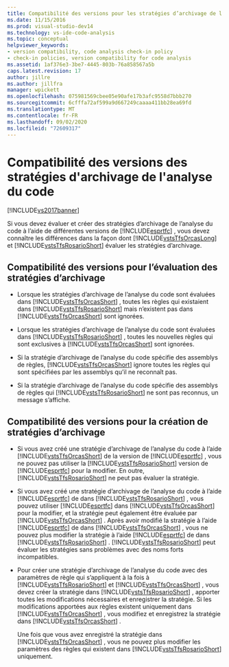 ```yaml
---
title: Compatibilité des versions pour les stratégies d’archivage de l’analyse du code | Microsoft Docs
ms.date: 11/15/2016
ms.prod: visual-studio-dev14
ms.technology: vs-ide-code-analysis
ms.topic: conceptual
helpviewer_keywords:
- version compatibility, code analysis check-in policy
- check-in policies, version compatibility for code analysis
ms.assetid: 1af376e3-3be7-4445-803b-76a858567a5b
caps.latest.revision: 17
author: jillre
ms.author: jillfra
manager: wpickett
ms.openlocfilehash: 075981569cbee05e90afe17b3afc9558d7bbb270
ms.sourcegitcommit: 6cfffa72af599a9d667249caaaa411bb28ea69fd
ms.translationtype: MT
ms.contentlocale: fr-FR
ms.lasthandoff: 09/02/2020
ms.locfileid: "72609317"
---
```

# <a name="version-compatibility-for-code-analysis-check-in-policies"></a>Compatibilité des versions des stratégies d'archivage de l'analyse du code
[!INCLUDE[vs2017banner](../includes/vs2017banner.md)]

Si vous devez évaluer et créer des stratégies d’archivage de l’analyse du code à l’aide de différentes versions de [!INCLUDE[esprtfc](../includes/esprtfc-md.md)] , vous devez connaître les différences dans la façon dont [!INCLUDE[vstsTfsOrcasLong](../includes/vststfsorcaslong-md.md)] et [!INCLUDE[vstsTfsRosarioShort](../includes/vststfsrosarioshort-md.md)] évaluer les stratégies d’archivage.

## <a name="version-compatibility-for-evaluating-check-in-policies"></a>Compatibilité des versions pour l’évaluation des stratégies d’archivage

- Lorsque les stratégies d’archivage de l’analyse du code sont évaluées dans [!INCLUDE[vstsTfsOrcasShort](../includes/vststfsorcasshort-md.md)] , toutes les règles qui existaient dans [!INCLUDE[vstsTfsRosarioShort](../includes/vststfsrosarioshort-md.md)] mais n’existent pas dans [!INCLUDE[vstsTfsOrcasShort](../includes/vststfsorcasshort-md.md)] sont ignorées.

- Lorsque les stratégies d’archivage de l’analyse du code sont évaluées dans [!INCLUDE[vstsTfsRosarioShort](../includes/vststfsrosarioshort-md.md)] , toutes les nouvelles règles qui sont exclusives à [!INCLUDE[vstsTfsOrcasShort](../includes/vststfsorcasshort-md.md)] sont ignorées.

- Si la stratégie d’archivage de l’analyse du code spécifie des assemblys de règles, [!INCLUDE[vstsTfsOrcasShort](../includes/vststfsorcasshort-md.md)] ignore toutes les règles qui sont spécifiées par les assemblys qu’il ne reconnaît pas.

- Si la stratégie d’archivage de l’analyse du code spécifie des assemblys de règles qui [!INCLUDE[vstsTfsRosarioShort](../includes/vststfsrosarioshort-md.md)] ne sont pas reconnus, un message s’affiche.

## <a name="version-compatibility-for-authoring-check-in-policies"></a>Compatibilité des versions pour la création de stratégies d’archivage

- Si vous avez créé une stratégie d’archivage de l’analyse du code à l’aide [!INCLUDE[vstsTfsOrcasShort](../includes/vststfsorcasshort-md.md)] de la version de [!INCLUDE[esprtfc](../includes/esprtfc-md.md)] , vous ne pouvez pas utiliser la [!INCLUDE[vstsTfsRosarioShort](../includes/vststfsrosarioshort-md.md)] version de [!INCLUDE[esprtfc](../includes/esprtfc-md.md)] pour la modifier. En outre, [!INCLUDE[vstsTfsRosarioShort](../includes/vststfsrosarioshort-md.md)] ne peut pas évaluer la stratégie.

- Si vous avez créé une stratégie d’archivage de l’analyse du code à l’aide [!INCLUDE[esprtfc](../includes/esprtfc-md.md)] de dans [!INCLUDE[vstsTfsRosarioShort](../includes/vststfsrosarioshort-md.md)] , vous pouvez utiliser [!INCLUDE[esprtfc](../includes/esprtfc-md.md)] dans [!INCLUDE[vstsTfsOrcasShort](../includes/vststfsorcasshort-md.md)] pour la modifier, et la stratégie peut également être évaluée par [!INCLUDE[vstsTfsOrcasShort](../includes/vststfsorcasshort-md.md)] . Après avoir modifié la stratégie à l’aide [!INCLUDE[esprtfc](../includes/esprtfc-md.md)] de dans [!INCLUDE[vstsTfsOrcasShort](../includes/vststfsorcasshort-md.md)] , vous ne pouvez plus modifier la stratégie à l’aide [!INCLUDE[esprtfc](../includes/esprtfc-md.md)] de dans [!INCLUDE[vstsTfsRosarioShort](../includes/vststfsrosarioshort-md.md)] . [!INCLUDE[vstsTfsRosarioShort](../includes/vststfsrosarioshort-md.md)] peut évaluer les stratégies sans problèmes avec des noms forts incompatibles.

- Pour créer une stratégie d’archivage de l’analyse du code avec des paramètres de règle qui s’appliquent à la fois à [!INCLUDE[vstsTfsRosarioShort](../includes/vststfsrosarioshort-md.md)] et [!INCLUDE[vstsTfsOrcasShort](../includes/vststfsorcasshort-md.md)] , vous devez créer la stratégie dans [!INCLUDE[vstsTfsRosarioShort](../includes/vststfsrosarioshort-md.md)] , apporter toutes les modifications nécessaires et enregistrer la stratégie. Si les modifications apportées aux règles existent uniquement dans [!INCLUDE[vstsTfsOrcasShort](../includes/vststfsorcasshort-md.md)] , vous modifiez et enregistrez la stratégie dans [!INCLUDE[vstsTfsOrcasShort](../includes/vststfsorcasshort-md.md)] .

     Une fois que vous avez enregistré la stratégie dans [!INCLUDE[vstsTfsOrcasShort](../includes/vststfsorcasshort-md.md)] , vous ne pouvez plus modifier les paramètres des règles qui existent dans [!INCLUDE[vstsTfsRosarioShort](../includes/vststfsrosarioshort-md.md)] uniquement.
